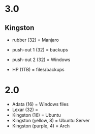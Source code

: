 # 3.0
## Kingston 
- rubber (32) = Manjaro
- push-out 1 (32) = backups
- push-out 2 (32) = Windows

- HP (1TB) = files/backups

# 2.0
- Adata (16) = Windows files
- Lexar (32) = 
- Kingston (16) = Ubuntu
- Kingston (yellow, 8) = Ubuntu Server
- Kingston (purple, 4) = Arch
